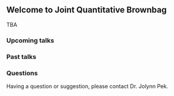 ## Welcome to Joint Quantitative Brownbag

TBA

### Upcoming talks

### Past talks

### Questions

Having a question or suggestion, please contact Dr. Jolynn Pek.
